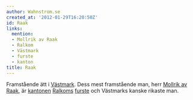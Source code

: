 ```yaml
---
author: Wahnstrom.se
created_at: '2012-01-29T16:20:50Z'
id: Raak
links:
  mention:
  - Mollrik av Raak
  - Ralkom
  - Västmark
  - furste
  - kanton
title: Raak
---
```


Framstående ätt i [Västmark]. Dess mest framstående man, herr [Mollrik av Raak], är [kantonen][]
[Ralkoms][] [furste] och Västmarks kanske rikaste man.

  [Västmark]: Västmark
  [Mollrik av Raak]: Mollrik_av_Raak
  [kantonen]: kanton
  [Ralkoms]: Ralkom
  [furste]: furste